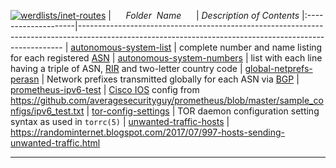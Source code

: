 [![werdlists/inet-routes](https://img.shields.io/badge/werdlists-inet_routes-purple.svg?logo=github&style=popout&longCache=true)](# "werdlists/inet-routes")
|&nbsp;&nbsp;&nbsp;&nbsp;&nbsp;&nbsp;_Folder&nbsp;&nbsp;Name_&nbsp;&nbsp;&nbsp;&nbsp;&nbsp;&nbsp;| _Description of Contents_
|:--------------------|--------------------------------------------------------------------------------------------------------------------------------------------------------
| [autonomous-system-list](autonomous-system-list.txt.xz) |  complete number and name listing for each registered [ASN](https://wikipedia.org/wiki/Autonomous_system_(Internet) "Autonomous System Number") 
| [autonomous-system-numbers](autonomous-system-numbers.txt.xz) |  list with each line having a triple of ASN, [RIR](https://wikipedia.org/wiki/Regional_Internet_registry "Regional Internet Registry") and two-letter country code 
| [global-netprefs-perasn](global-netprefs-perasn.txt) |  Network prefixes transmitted globally for each ASN via [BGP](https://wikipedia.org/wiki/Border_Gateway_Protocol "Border Gateway Protocol") 
| [prometheus-ipv6-test](prometheus-ipv6-test.txt) |  [Cisco IOS](https://www.cisco.com/c/en/us/products/ios-nx-os-software/ios-technologies/) config from <https://github.com/averagesecurityguy/prometheus/blob/master/sample_configs/ipv6_test.txt> 
| [tor-config-settings](tor-config-settings.txt) | TOR daemon configuration setting syntax as used in `torrc(5)` 
| [unwanted-traffic-hosts](unwanted-traffic-hosts.txt) |  <https://randominternet.blogspot.com/2017/07/997-hosts-sending-unwanted-traffic.html> 
* * *

